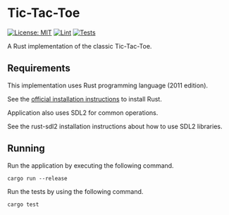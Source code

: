 # Tic-Tac-Toe

[![License: MIT](https://img.shields.io/badge/License-MIT-yellow.svg)](https://opensource.org/licenses/MIT)
[![Lint](https://github.com/toivjon/rust-tic-tac-toe/actions/workflows/lint.yml/badge.svg)](https://github.com/toivjon/rust-tic-tac-toe/actions/workflows/lint.yml)
[![Tests](https://github.com/toivjon/rust-tic-tac-toe/actions/workflows/tests.yml/badge.svg)](https://github.com/toivjon/rust-tic-tac-toe/actions/workflows/tests.yml)

A Rust implementation of the classic Tic-Tac-Toe.

## Requirements

This implementation uses Rust programming language (2011 edition).

See the [official installation instructions](https://www.rust-lang.org/tools/install) to install Rust.

Application also uses SDL2 for common operations.

See the rust-sdl2 installation instructions about how to use SDL2 libraries.

## Running

Run the application by executing the following command.

```console
cargo run --release
```

Run the tests by using the following command.

```console
cargo test
```
